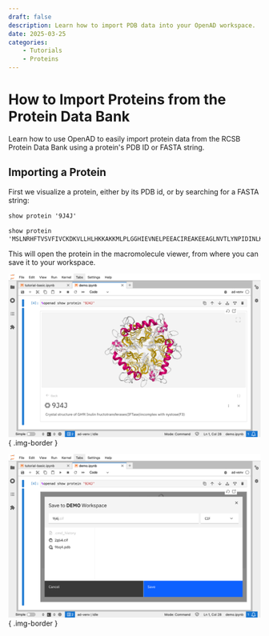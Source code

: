 ```yaml
---
draft: false
description: Learn how to import PDB data into your OpenAD workspace.
date: 2025-03-25
categories:
    - Tutorials
    - Proteins
---
```


# How to Import Proteins from the Protein Data Bank

Learn how to use OpenAD to easily import protein data from the RCSB Protein Data Bank using a protein's PDB ID or FASTA string.

<!-- more -->

<!-- INSERT:INSTALL_OPENAD.md -->

<!-- INSERT:CLI_VS_JUP.md -->

## Importing a Protein

First we visualize a protein, either by its PDB id, or by searching for a FASTA string:

```shell
show protein '9J4J'
```

```shell
show protein 'MSLNRHFTVSVFIVCKDKVLLHLHKKAKKMLPLGGHIEVNELPEEACIREAKEEAGLNVTLYNPIDINLKKSCDLSGEKLLINPIHTILGDVSPNHSHIDFVYYATTTSFETSPEIGESKILKWYSKEDLKNAHNIQENILVMATEALDLLEGHHHHHH'
```

This will open the protein in the macromolecule viewer, from where you can save it to your workspace.

![View protein](view-protein.png){ .img-border }

![View protein](save-protein.png){ .img-border }

<!-- INSERT:CONTINUE_LEARNING_PROTEINS.md -->